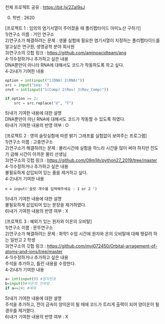 전체 프로젝트 공유 : https://bit.ly/2ZaI9sJ

0. 학번 : 2620

[프로젝트 1 : 임의의 염기서열이 주어졌을 때 폴리펩타이드 아미노산 구하기]<br>
1)연구소 이름 : 거인 연구소<br>
2)연구소가 해결하려는 문제 : 생물 실험에 필요한 염기서열이 지정하는 폴리펩타이드를 알고싶은 연구원, 생명공학 분야 회사원
<br>
3)연구소의 깃헙 링크 : https://github.com/aminoacidteam/ang
<br>
4-1)수정하거나 추가하고 싶은 내용<br>
DNA뿐만이 아니라 RNA에 대해서도 코드가 작동하도록 하고 싶다.<br>
4-2)내가 기여한 내용<br>
```python
option = int(input("1(DNA) 2(RNA)"))
src = input("seq: ")
cnvt = int(input("1(Comp) 2(Rev) 3(Rev_Comp)"))

if option == 2:
    src = src.replace("U", "T")
```
5)내가 기여한 내용에 대한 설명<br>
DNA뿐만이 아닌 RNA에 대해서도 코드가 작동할 수 있도록 하였다.<br>
6)내가 기여한 내용의 반영 여부 : O<br>

[프로젝트 2 : 영의 슬릿실험에 따른 밝기 그래프를 실험없이 보여주는 프로그램]<br>
1)연구소 이름 : 고충연구소<br>
2)연구소가 해결하려는 문제 : 물리시간에 실험을 하느라 시간을 많이 써야 하지만 진도가 급해 시간이 아까운 물리 선생님<br>
3)연구소의 깃헙 링크 : https://github.com/09m1jh/python27_2019/tree/master<br>
4-1)수정하거나 추가하고 싶은 내용<br>
불필요하게 삽입되어 있는 줄을 제거하고 싶다.<br>
4-2)내가 기여한 내용<br>
```
n = input('슬릿 개수를 입력해주세요 : 1 or 2 ')
```
5)내가 기여한 내용에 대한 설명<br>
불필요하게 삽입되어 있는 문장을 제거하였다.<br>
6)내가 기여한 내용의 반영 여부 : X<br>

[프로젝트 3 : 예외가 있는 원자와 이온의 오비탈]<br>
1)연구소 이름 : 문뚜연구소<br>
2)연구소가 해결하려는 문제 : 화학1 수업 시간에 원자와 온의 오비탈에 대해 헷갈려 하는 일반고 2 학생<br>
3)연구소의 깃헙 링크 : https://github.com/myj072450/Orbital-arragement-of-atoms-and-ions/tree/master<br>
4-1)수정하거나 추가하고 싶은 내용<br>
주석을 추가하고, 틀린 내용을 수정한다.<br>
4-2)내가 기여한 내용<br>
```python
a= int(input()) #원자번호
b=input()#이온의 전하량
if a==24: #예외
```
5)내가 기여한 내용에 대한 설명<br>
주석을 추가하고, 전이 금속이 양이온이 될 때에 코드가 트리게 출력이 되어 양이온이 될 경우를 제거했다.<br>
6)내가 기여한 내용의 반영 여부 : X<br>
